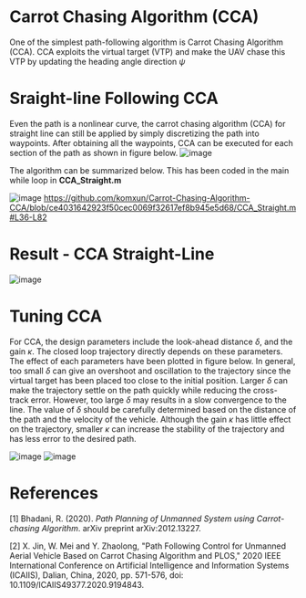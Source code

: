 # Carrot Chasing Algorithm (CCA)
One of the simplest path-following algorithm is Carrot Chasing Algorithm (CCA). CCA exploits the virtual target (VTP) and make the UAV chase this VTP by updating the 
heading angle direction $\psi$ 

# Sraight-line Following CCA
Even the path is a nonlinear curve, the carrot chasing algorithm (CCA) for straight line can still be applied by simply discretizing the path into waypoints. After obtaining all the waypoints, CCA can be executed for each section of the path as shown in figure below. 
![image](https://github.com/komxun/Carrot-Chasing-Algorithm-CCA/assets/133139057/3ce249e2-ea7d-4bab-9226-0e3b49112eaa)

The algorithm can be summarized below. This has been coded in the main while loop in **CCA_Straight.m**

![image](https://github.com/komxun/Carrot-Chasing-Algorithm-CCA/assets/133139057/8d2d5987-c5ef-48ba-97b2-c8ab054d71a9)
https://github.com/komxun/Carrot-Chasing-Algorithm-CCA/blob/ce4031642923f50cec0069f32617ef8b945e5d68/CCA_Straight.m#L36-L82


# Result - CCA Straight-Line
![image](https://github.com/komxun/Carrot-Chasing-Algorithm-CCA/assets/133139057/fdc6446a-bfde-43dc-aee3-c50c7efd85c1)


# Tuning CCA
For CCA, the design parameters include the look-ahead distance $\delta$, and the gain $\kappa$. The closed loop trajectory directly depends on these parameters. The effect of each parameters have been plotted in figure below. In general, too small $\delta$ can give an overshoot and oscillation to the trajectory since the virtual target has been placed too close to the initial position. Larger $\delta$ can make the trajectory settle on the path quickly while reducing the cross-track error. However, too large $\delta$ may results in a slow convergence to the line. The value of $\delta$ should be carefully determined based on the distance of the path and the velocity of the vehicle. Although the gain $\kappa$ has little effect on the trajectory, smaller $\kappa$ can increase the stability of the trajectory and has less error to the desired path.

![image](https://github.com/komxun/Carrot-Chasing-Algorithm-CCA/assets/133139057/05f944c0-a825-4ca4-8312-5afebf80f5e4)
![image](https://github.com/komxun/Carrot-Chasing-Algorithm-CCA/assets/133139057/a14caa51-e0a3-485b-aef7-f74c30104693)


# References
[1] Bhadani, R. (2020). _Path Planning of Unmanned System using Carrot-chasing Algorithm_. arXiv preprint arXiv:2012.13227.

[2] X. Jin, W. Mei and Y. Zhaolong, "Path Following Control for Unmanned Aerial Vehicle Based on Carrot Chasing Algorithm and PLOS," 2020 IEEE International Conference on Artificial Intelligence and Information Systems (ICAIIS), Dalian, China, 2020, pp. 571-576, doi: 10.1109/ICAIIS49377.2020.9194843.
